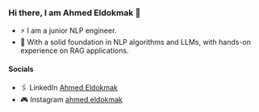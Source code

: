 ### Hi there, I am Ahmed Eldokmak 👋

- ⚡️ I am a junior NLP engineer.
- 📖  With a solid foundation in NLP algorithms and LLMs, with hands-on experience on RAG applications.



#### Socials
- 🖇️ LinkedIn [Ahmed Eldokmak](https://www.linkedin.com/in/ahmed-eldokmak-7350a81b2/)
- 🎮 Instagram [ahmed.eldokmak](https://www.instagram.com/ahmed.eldokmak/)

